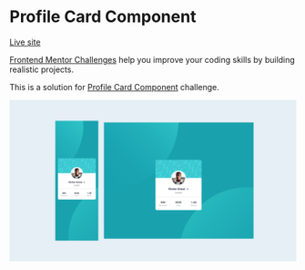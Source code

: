# Profile Card Component

[Live site](https://codernami.github.io/css-profile-card-component/)

[Frontend Mentor Challenges](https://www.frontendmentor.io/) help you improve your coding skills by building realistic projects.

This is a solution for [Profile Card Component](https://www.frontendmentor.io/challenges/profile-card-component-cfArpWshJ) challenge.

![preview screenshot](images/preview.png)
